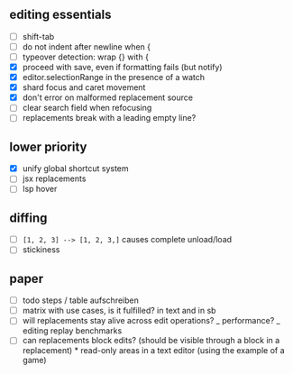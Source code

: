## editing essentials

- [ ] shift-tab
- [ ] do not indent after newline when {
- [ ] typeover detection: wrap {} with {
- [x] proceed with save, even if formatting fails (but notify)
- [x] editor.selectionRange in the presence of a watch
- [x] shard focus and caret movement
- [x] don't error on malformed replacement source
- [ ] clear search field when refocusing
- [ ] replacements break with a leading empty line?

## lower priority

- [x] unify global shortcut system
- [ ] jsx replacements
- [ ] lsp hover

## diffing

- [ ] `[1, 2, 3] --> [1, 2, 3,]` causes complete unload/load
- [ ] stickiness

## paper

- [ ] todo steps / table aufschreiben
- [ ] matrix with use cases, is it fulfilled? in text and in sb
- [ ] will replacements stay alive across edit operations?
      _ performance?
      _ editing replay benchmarks
- [ ] can replacements block edits? (should be visible through a block in a replacement) \* read-only areas in a text editor (using the example of a game)
